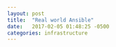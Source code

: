```yaml
---
layout: post
title:  "Real world Ansible"
date:   2017-02-05 01:48:25 -0500
categories: infrastructure
---
```


